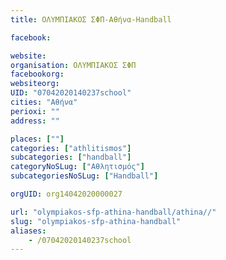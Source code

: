 ```yaml
---
title: ΟΛΥΜΠΙΑΚΟΣ ΣΦΠ-Αθήνα-Handball

facebook:

website:
organisation: ΟΛΥΜΠΙΑΚΟΣ ΣΦΠ
facebookorg:
websiteorg:
UID: "07042020140237school"
cities: "Αθήνα"
perioxi: ""
address: ""

places: [""]
categories: ["athlitismos"]
subcategories: ["handball"]
categoryNoSLug: ["Αθλητισμός"]
subcategoriesNoSLug: ["Handball"]

orgUID: org14042020000027

url: "olympiakos-sfp-athina-handball/athina//"
slug: "olympiakos-sfp-athina-handball"
aliases:
    - /07042020140237school
---
```





